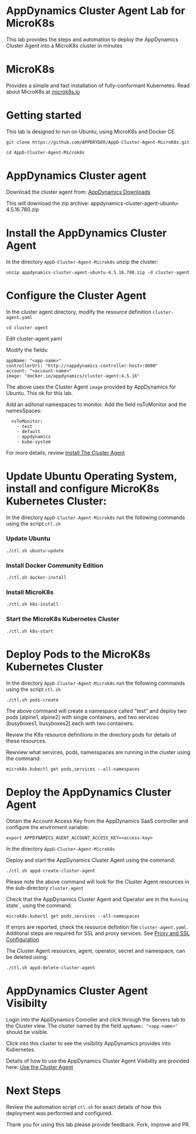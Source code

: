 # AppDynamics Cluster Agent Lab for MicroK8s

This lab provides the steps and automation to deploy the AppDynamics Cluster Agent into a MicroK8s cluster in minutes

# MicroK8s

Provides a simple and fast installation of fully-conformant Kubernetes.
Read about MicroK8s at [microk8s.io](https://microk8s.io/)

# Getting started

This lab is designed to run on Ubuntu, using MicroK8s and Docker CE

`git clone https://github.com/APPDRYDER/AppD-Cluster-Agent-MicroK8s.git`

`cd AppD-Cluster-Agent-Microk8s`

# AppDynamics Cluster agent

Download the cluster agent from: [AppDynamics Downloads](https://download.appdynamics.com/download/#version=&apm=cluster-agent&os=&platform_admin_os=&appdynamics_cluster_os=&events=&eum=&page=1
)

This will download the zip archive: appdynamics-cluster-agent-ubuntu-4.5.16.780.zip

# Install the AppDynamics Cluster Agent

In the directory `AppD-Cluster-Agent-Microk8s` unzip the cluster:

`unzip appdynamics-cluster-agent-ubuntu-4.5.16.780.zip -d cluster-agent`

# Configure the Cluster Agent

In the cluster agent directory, modify the resource definition `cluster-agent.yaml`

`cd cluster-agent`

Edit cluster-agent.yaml

Modify the fields:
````
appName: "<app-name>"
controllerUrl: "http://<appdynamics-controller-host>:8080"
account: "<account-name>"
image: "docker.io/appdynamics/cluster-agent:4.5.16"
````

The above uses the Cluster Agent `image` provided by AppDynamics for Ubuntu. This ok for this lab.

Add an aditonal namespaces to monitor. Add the field nsToMonitor and the namesSpaces:
````
  nsToMonitor:
    - test
    - default
    - appdynamics
    - kube-system
````
For more details, review [Install The Cluster Agent](https://docs.appdynamics.com/display/PRO45/Install+the+Cluster+Agent)

# Update Ubuntu Operating System, install and configure MicroK8s Kubernetes Cluster:

In the directory `AppD-Cluster-Agent-Microk8s` run the following commands using the script `ctl.sh`

### Update Ubuntu
````./ctl.sh ubuntu-update````

### Install Docker Community Edition
````./ctl.sh docker-install````

### Install MicroK8s
````./ctl.sh k8s-install````


### Start the MicroK8s Kubernetes Cluster
````./ctl.sh k8s-start````

# Deploy Pods to the MicroK8s Kubernetes Cluster

In the directory `AppD-Cluster-Agent-Microk8s` run the following commands using the script `ctl.sh`

````./ctl.sh pods-create````

The above command will create a namespace called "test" and deploy two pods (alpine1, alpine2) with single containers, and two services (busyboxes1, busyboxes2) each with two containers.

Review the K8s resource definitions in the directory pods for details of these resources.

Rewview what services, pods, namesspaces are running in the cluster using the command:

````microk8s.kubectl get pods,services --all-namespaces````

# Deploy the AppDynamics Cluster Agent

Obtain the Account Access Key from the AppDynamics SaaS controller and configure the enviroment variable:

`export APPDYNAMICS_AGENT_ACCOUNT_ACCESS_KEY=<access-key>`

In the directory `AppD-Cluster-Agent-Microk8s`

Deploy and start the AppDynamics Cluster Agent using the command:

`./ctl.sh appd-create-cluster-agent`

Please note the above command will look for the Cluster Agent resources in the sub-directory `cluster-agent`

Check that the AppDynamics Cluster Agent and Operator are in the `Running` state`, using the command:

````microk8s.kubectl get pods,services --all-namespaces````

If errors are reported, check the resource defintion file `cluster-agent.yaml`. Additonal steps are required for SSL and proxy services. See [Proxy and SSL Configuration](https://docs.appdynamics.com/display/PRO45/Configure+the+Cluster+Agent)

The Cluster Agent resources, agent, operator, secret and namespace, can be deleted using:

`./ctl.sh appd-delete-cluster-agent`

# AppDynamics Cluster Agent Visibilty

Login into the AppDynamics Conroller and click through the Servers tab to the Cluster view. The cluster named by the field `appName: "<app-name>"` should be visible.

Click into this cluster to see the visibility AppDynamics provides into Kubernetes.

Details of how to use the AppDynamics Cluster Agent Visibility are provided here: [Use the Cluster Agent](https://docs.appdynamics.com/display/PRO45/Use+The+Cluster+Agent)

# Next Steps

Review the automation script `ctl.sh` for exact details of how this deployment was performed and configured.

Thank you for using this lab please provide feedback. Fork, improve and PR.
